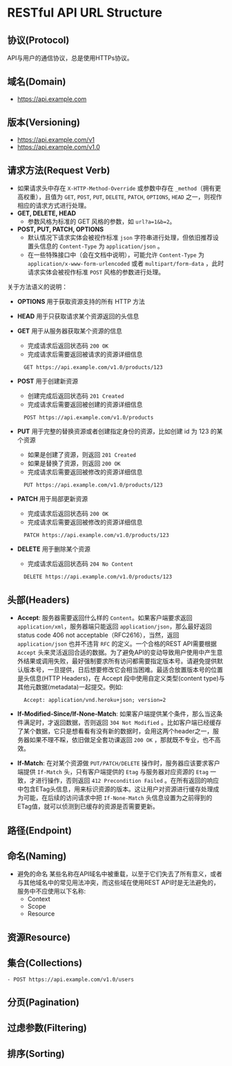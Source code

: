 # RESTful API URL Structure

## 协议(Protocol)
API与用户的通信协议，总是使用HTTPs协议。

## 域名(Domain)
- https://api.example.com

## 版本(Versioning)
- https://api.example.com/v1
- https://api.example.com/v1.0

## 请求方法(Request Verb)
- 如果请求头中存在 `X-HTTP-Method-Override` 或参数中存在 `_method`（拥有更高权重），且值为 `GET`, `POST`, `PUT`, `DELETE`, `PATCH`, `OPTIONS`, `HEAD` 之一，则视作相应的请求方式进行处理。
- **GET, DELETE, HEAD**
  - 参数风格为标准的 GET 风格的参数，如 `url?a=1&b=2`。
- **POST, PUT, PATCH, OPTIONS**
  - 默认情况下请求实体会被视作标准 `json` 字符串进行处理，但依旧推荐设置头信息的 `Content-Type` 为 `application/json` 。
  - 在一些特殊接口中（会在文档中说明），可能允许 `Content-Type` 为 `application/x-www-form-urlencoded` 或者 `multipart/form-data` ，此时请求实体会被视作标准 `POST` 风格的参数进行处理。

关于方法语义的说明：
- **OPTIONS** 用于获取资源支持的所有 HTTP 方法

- **HEAD** 用于只获取请求某个资源返回的头信息

- **GET** 用于从服务器获取某个资源的信息
  - 完成请求后返回状态码 `200 OK`
  - 完成请求后需要返回被请求的资源详细信息
  ```http
  	GET https://api.example.com/v1.0/products/123
  ````

- **POST** 用于创建新资源
  - 创建完成后返回状态码 `201 Created`
  - 完成请求后需要返回被创建的资源详细信息
  ```http
  	POST https://api.example.com/v1.0/products
  ````

- **PUT** 用于完整的替换资源或者创建指定身份的资源，比如创建 id 为 123 的某个资源
  - 如果是创建了资源，则返回 `201 Created`
  - 如果是替换了资源，则返回 `200 OK`
  - 完成请求后需要返回被修改的资源详细信息
  ```http
  	PUT https://api.example.com/v1.0/products/123
  ````

- **PATCH** 用于局部更新资源
  - 完成请求后返回状态码 `200 OK`
  - 完成请求后需要返回被修改的资源详细信息
  ```http
  	PATCH https://api.example.com/v1.0/products/123
  ````

- **DELETE** 用于删除某个资源
  - 完成请求后返回状态码 `204 No Content`
  ```http
  	DELETE https://api.example.com/v1.0/products/123
  ````

## 头部(Headers)
- **Accept**: 服务器需要返回什么样的 `Content`。如果客户端要求返回 `application/xml`，服务器端只能返回 `application/json`，那么最好返回status code 406 not acceptable（RFC2616），当然，返回 `application/json` 也并不违背 `RFC` 的定义。一个合格的REST API需要根据 `Accept` 头来灵活返回合适的数据。为了避免API的变动导致用户使用中产生意外结果或调用失败，最好强制要求所有访问都需要指定版本号。请避免提供默认版本号，一旦提供，日后想要修改它会相当困难。最适合放置版本号的位置是头信息(HTTP Headers)，在 Accept 段中使用自定义类型(content type)与其他元数据(metadata)一起提交。例如:
  ```http
  	Accept: application/vnd.heroku+json; version=2
  ```

- **If-Modified-Since/If-None-Match**: 如果客户端提供某个条件，那么当这条件满足时，才返回数据，否则返回 `304 Not Modified` 。比如客户端已经缓存了某个数据，它只是想看看有没有新的数据时，会用这两个header之一，服务器如果不理不睬，依旧做足全套功课返回 `200 OK` ，那就既不专业，也不高效。

- **If-Match**: 在对某个资源做 `PUT/PATCH/DELETE` 操作时，服务器应该要求客户端提供 `If-Match` 头，只有客户端提供的 `Etag` 与服务器对应资源的 `Etag` 一致，才进行操作，否则返回 `412 Precondition Failed` 。在所有返回的响应中包含ETag头信息，用来标识资源的版本。这让用户对资源进行缓存处理成为可能，在后续的访问请求中把 `If-None-Match` 头信息设置为之前得到的ETag值，就可以侦测到已缓存的资源是否需要更新。


## 路径(Endpoint)


## 命名(Naming)
- 避免的命名
  某些名称在API域名中被重载，以至于它们失去了所有意义，或者与其他域名中的常见用法冲突，而这些域在使用REST API时是无法避免的，服务中不应使用以下名称:
  - Context
  - Scope
  - Resource

## 资源Resource)


## 集合(Collections)
```http
- POST https://api.example.com/v1.0/users
```

## 分页(Pagination)


## 过虑参数(Filtering)


## 排序(Sorting)


